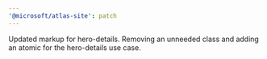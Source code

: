 ```yaml
---
'@microsoft/atlas-site': patch
---
```


Updated markup for hero-details. Removing an unneeded class and adding an atomic for the hero-details use case.
